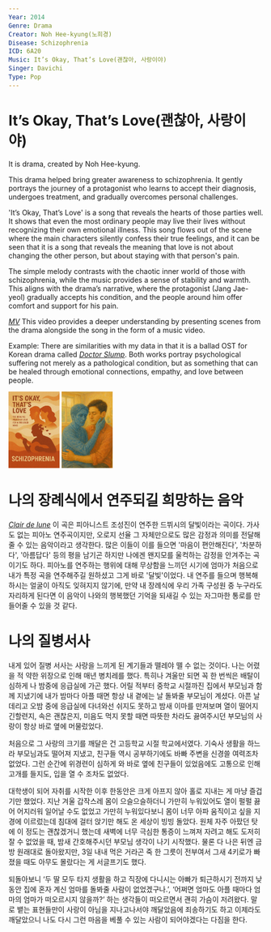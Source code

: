 ```yaml
---
Year: 2014
Genre: Drama
Creator: Noh Hee-kyung(노희경)
Disease: Schizophrenia
ICD: 6A20
Music: It’s Okay, That’s Love(괜찮아, 사랑이야)
Singer: Davichi
Type: Pop
---
```


# It’s Okay, That’s Love(괜찮아, 사랑이야)

It is drama, created by Noh Hee-kyung.

This drama helped bring greater awareness to schizophrenia. It gently portrays the journey of a protagonist who learns to accept their diagnosis, undergoes treatment, and gradually overcomes personal challenges.

'It’s Okay, That’s Love' is a song that reveals the hearts of those parties well. It shows that even the most ordinary people may live their lives without recognizing their own emotional illness. This song flows out of the scene where the main characters silently confess their true feelings, and it can be seen that it is a song that reveals the meaning that love is not about changing the other person, but about staying with that person's pain.

The simple melody contrasts with the chaotic inner world of those with schizophrenia, while the music provides a sense of stability and warmth. This aligns with the drama’s narrative, where the protagonist (Jang Jae-yeol) gradually accepts his condition, and the people around him offer comfort and support for his pain.

[*MV*](https://youtu.be/nXHvDDLiANA?si=tToWB-265Wro4KKu) This video provides a deeper understanding by presenting scenes from the drama alongside the song in the form of a music video.

Example: There are similarities with my data in that it is a ballad OST for Korean drama called [*Doctor Slump*](bae_sangjun.md). Both works portray psychological suffering not merely as a pathological condition, but as something that can be healed through emotional connections, empathy, and love between people.

<img src="./yoon_sooim_img.PNG" alt="image depicting Schizophrenia" style="width:20%;" /> <img src="./yoon_sooim_img2.PNG" alt="image depicting Schizophrenia" style="width:20%;" />



# 나의 장례식에서 연주되길 희망하는 음악

[*Clair de lune*](https://youtu.be/97_VJve7UVc?si=7ZnqnlKiKg29WKGM) 이 곡은 피아니스트 조성진이 연주한 드뷔시의 달빛이라는 곡이다. 가사도 없는 피아노 연주곡이지만, 오로지 선율 그 자체만으로도 많은 감정과 의미를 전달해 줄 수 있는 음악이라고 생각한다. 많은 이들이 이를 들으면 '마음이 편안해진다', '차분하다', '아름답다' 등의 평을 남기곤 하지만 나에겐 왠지모를 울컥하는 감정을 안겨주는 곡이기도 하다. 피아노를 연주하는 행위에 대해 무상함을 느끼던 시기에 엄마가 처음으로 내가 특정 곡을 연주해주길 원하셨고 그게 바로 '달빛'이었다. 내 연주를 들으며 행복해하시는 얼굴이 아직도 잊혀지지 않기에, 만약 내 장례식에 우리 가족 구성원 중 누구라도 자리하게 된다면 이 음악이 나와의 행복했던 기억을 되새길 수 있는 자그마한 통로를 만들어줄 수 있을 것 같다.



 # 나의 질병서사
 
 내게 있어 질병 서사는 사랑을 느끼게 된 계기들과 뗄레야 뗄 수 없는 것이다. 나는 어렸을 적 약한 위장으로 인해 매년 병치레를 했다. 특히나 겨울만 되면 꼭 한 번씩은 배탈이 심하게 나 밤중에 응급실에 가곤 했다. 어릴 적부터 중학교 시절까진 집에서 부모님과 함께 지냈기에 내가 밤마다 아플 때면 항상 내 곁에는 날 돌봐줄 부모님이 계셨다. 아픈 날 데리고 오밤 중에 응급실에 다녀와선 쉬지도 못하고 밤새 이마를 만져보며 열이 떨어지긴할련지, 속은 괜찮은지, 미음도 먹지 못할 때면 따뜻한 차라도 끓여주시던 부모님의 사랑이 항상 바로 옆에 머물렀었다. 
 
처음으로 그 사랑의 크기를 깨달은 건 고등학교 시절 학교에서였다. 기숙사 생활을 하느라 부모님과도 떨어져 지냈고, 친구들 역시 공부하기에도 바빠 주변을 신경쓸 여력조차 없었다. 그런 순간에 위경련이 심하게 와 바로 옆에 친구들이 있었음에도 고통으로 인해 고개를 들지도, 입을 열 수 조차도 없었다. 

대학생이 되어 자취를 시작한 이후 한동안은 크게 아프지 않아 홀로 지내는 게 마냥 즐겁기만 했었다. 지난 겨울 갑작스레 몸이 으슬으슬하더니 가만히 누워있어도 열이 펄펄 끓어 어지러워 일어날 수도 없었고 가만히 누워있다보니 몸이 너무 아파 움직이고 싶을 지경에 이르렀는데 침대에 걸터 앉기만 해도 온 세상이 빙빙 돌았다. 원체 자주 아팠던 탓에 이 정도는 괜찮겠거니 했는데 새벽에 너무 극심한 통증이 느껴져 자려고 해도 도저히 잘 수 없었을 때, 밤새 간호해주시던 부모님 생각이 나기 시작했다. 물론 다 나은 뒤엔 금방 원래대로 돌아왔지만, 3일 내내 먹은 거라곤 죽 한 그릇이 전부여서 그새 4키로가 빠졌을 때도 아무도 몰랐다는 게 서글프기도 했다.

되돌아보니 ‘두 딸 모두 타지 생활을 하고 직장에 다니시는 아빠가 퇴근하시기 전까지 낮 동안 집에 혼자 계신 엄마를 돌봐줄 사람이 없었겠구나.’, ‘어쩌면 엄마도 아플 때마다 엄마의 엄마가 떠오르시지 않을까?’ 하는 생각들이 떠오르면서 괜히 가슴이 저려왔다.
 말로 뱉는 표현들만이 사랑이 아님을 지나고나서야 깨달았음에 죄송하기도 하고 이제라도 깨달았으니 나도 다시 그런 마음을 베풀 수 있는 사람이 되어야겠다는 다짐을 한다.
